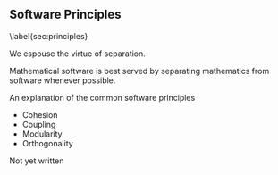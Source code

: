 
Software Principles
-------------------

\label{sec:principles}

We espouse the virtue of separation.

Mathematical software is best served by separating mathematics from software whenever possible.

An explanation of the common software principles

*   Cohesion
*   Coupling
*   Modularity
*   Orthogonality

Not yet written
